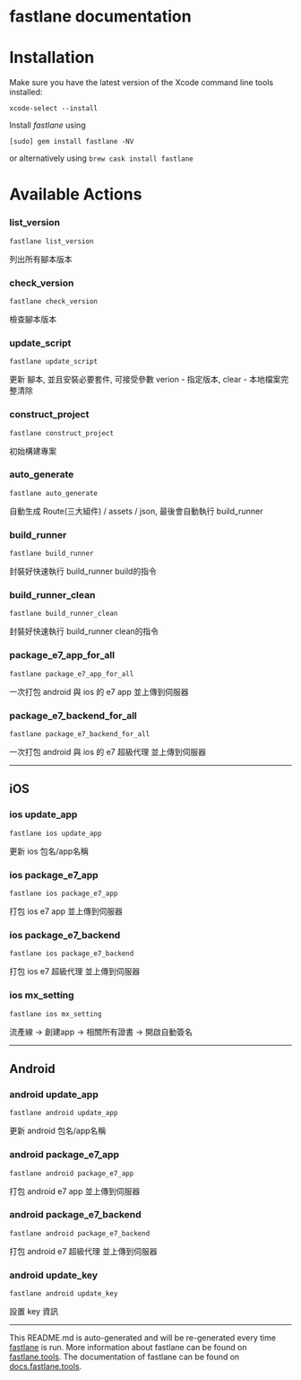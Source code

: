 fastlane documentation
================
# Installation

Make sure you have the latest version of the Xcode command line tools installed:

```
xcode-select --install
```

Install _fastlane_ using
```
[sudo] gem install fastlane -NV
```
or alternatively using `brew cask install fastlane`

# Available Actions
### list_version
```
fastlane list_version
```
列出所有腳本版本
### check_version
```
fastlane check_version
```
檢查腳本版本
### update_script
```
fastlane update_script
```
更新 腳本, 並且安裝必要套件, 可接受參數 verion - 指定版本, clear - 本地檔案完整清除
### construct_project
```
fastlane construct_project
```
初始構建專案
### auto_generate
```
fastlane auto_generate
```
自動生成 Route(三大組件) / assets / json, 最後會自動執行 build_runner
### build_runner
```
fastlane build_runner
```
封裝好快速執行 build_runner build的指令
### build_runner_clean
```
fastlane build_runner_clean
```
封裝好快速執行 build_runner clean的指令
### package_e7_app_for_all
```
fastlane package_e7_app_for_all
```
一次打包 android 與 ios 的 e7 app 並上傳到伺服器
### package_e7_backend_for_all
```
fastlane package_e7_backend_for_all
```
一次打包 android 與 ios 的 e7 超級代理 並上傳到伺服器

----

## iOS
### ios update_app
```
fastlane ios update_app
```
更新 ios 包名/app名稱
### ios package_e7_app
```
fastlane ios package_e7_app
```
打包 ios e7 app 並上傳到伺服器
### ios package_e7_backend
```
fastlane ios package_e7_backend
```
打包 ios e7 超級代理 並上傳到伺服器
### ios mx_setting
```
fastlane ios mx_setting
```
流產線 -> 創建app -> 相關所有證書 -> 開啟自動簽名

----

## Android
### android update_app
```
fastlane android update_app
```
更新 android 包名/app名稱
### android package_e7_app
```
fastlane android package_e7_app
```
打包 android e7 app 並上傳到伺服器
### android package_e7_backend
```
fastlane android package_e7_backend
```
打包 android e7 超級代理 並上傳到伺服器
### android update_key
```
fastlane android update_key
```
設置 key 資訊

----

This README.md is auto-generated and will be re-generated every time [fastlane](https://fastlane.tools) is run.
More information about fastlane can be found on [fastlane.tools](https://fastlane.tools).
The documentation of fastlane can be found on [docs.fastlane.tools](https://docs.fastlane.tools).
